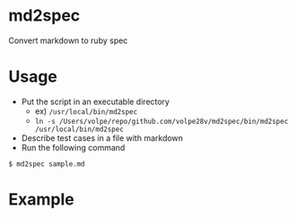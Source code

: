 # md2spec
Convert markdown to ruby spec

# Usage
- Put the script in an executable directory
  - ex) `/usr/local/bin/md2spec`
  - `ln -s /Users/volpe/repo/github.com/volpe28v/md2spec/bin/md2spec /usr/local/bin/md2spec`
- Describe test cases in a file with markdown
- Run the following command
```
$ md2spec sample.md
```

# Example
